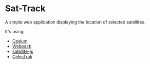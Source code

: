 # Sat-Track
A simple web application displaying the location of selected satellites.

It's using:
* [Cesium](https://cesium.com)
* [Webpack](https://webpack.js.org/)
* [satellite-js](https://github.com/shashwatak/satellite-js)
* [CelesTrak](https://celestrak.com/)

